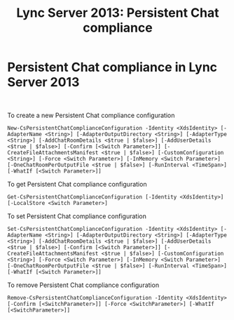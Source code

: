 ﻿---
title: 'Lync Server 2013: Persistent Chat compliance'
TOCTitle: Persistent Chat compliance
ms:assetid: 508933b6-bf17-4fb7-9147-f06ff6bc886f
ms:mtpsurl: https://technet.microsoft.com/en-us/library/JJ204882(v=OCS.15)
ms:contentKeyID: 48184099
ms.date: 07/23/2014
mtps_version: v=OCS.15
---

# Persistent Chat compliance in Lync Server 2013

 


To create a new Persistent Chat compliance configuration

    New-CsPersistentChatComplianceConfiguration -Identity <XdsIdentity> [-AdapterName <String>] [-AdapterOutputDirectory <String>] [-AdapterType <String>] [-AddChatRoomDetails <$true | $false>] [-AddUserDetails <$true | $false>] [-Confirm [<Switch Parameter>]] [-CreateFileAttachmentsManifest <$true | $false>] [-CustomConfiguration <String>] [-Force <Switch Parameter>] [-InMemory <Switch Parameter>] [-OneChatRoomPerOutputFile <$true | $false>] [-RunInterval <TimeSpan>] [-WhatIf [<Switch Parameter>]]

To get Persistent Chat compliance configuration

    Get-CsPersistentChatComplianceConfiguration [-Identity <XdsIdentity>] [-LocalStore <Switch Parameter>]

To set Persistent Chat compliance configuration

    Set-CsPersistentChatComplianceConfiguration -Identity <XdsIdentity> [-AdapterName <String>] [-AdapterOutputDirectory <String>] [-AdapterType <String>] [-AddChatRoomDetails <$true | $false>] [-AddUserDetails <$true | $false>] [-Confirm [<Switch Parameter>]] [-CreateFileAttachmentsManifest <$true | $false>] [-CustomConfiguration <String>] [-Force <Switch Parameter>] [-InMemory <Switch Parameter>] [-OneChatRoomPerOutputFile <$true | $false>] [-RunInterval <TimeSpan>] [-WhatIf [<Switch Parameter>]]

To remove Persistent Chat compliance configuration

    Remove-CsPersistentChatComplianceConfiguration -Identity <XdsIdentity> [-Confirm [<SwitchParameter>]] [-Force <SwitchParameter>] [-WhatIf [<SwitchParameter>]]

